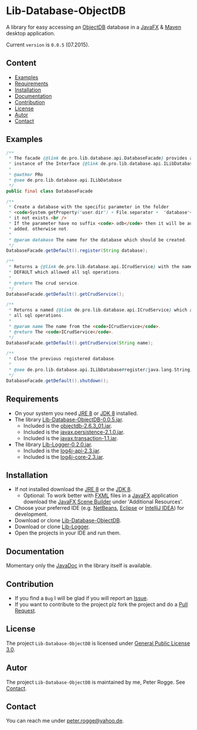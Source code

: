 Lib-Database-ObjectDB
=====================

A library for easy accessing an [ObjectDB] database in a [JavaFX] &amp; [Maven] desktop application.

Current `version` is `0.0.5` (07.2015).



Content
-------

* [Examples](#Examples)
* [Requirements](#Requirements)
* [Installation](#Installation)
* [Documentation](#Documentation)
* [Contribution](#Contribution)
* [License](#License)
* [Autor](#Autor)
* [Contact](#Contact)



Examples<a name="Examples" />
-------

```java
/**
 * The facade {@link de.pro.lib.database.api.DatabaseFacade} provides a singleton
 * instance of the Interface {@link de.pro.lib.database.api.ILibDatabase}.
 *
 * @author PRo
 * @see de.pro.lib.database.api.ILibDatabase
 */
public final class DatabaseFacade
```

```java
/**
 * Create a database with the specific parameter in the folder
 * <code>System.getProperty("user.dir") + File.separator +  "database"</code> if
 * it not exists.<br />
 * If the parameter have no suffix <code>.odb</code> then it will be automatically
 * added, otherwise not.
 * 
 * @param database The name for the database which should be created.
 */
DatabaseFacade.getDefault().register(String database);
```

```java
/**
 * Returns a {@link de.pro.lib.database.api.ICrudService} with the name 
 * DEFAULT which allowed all sql operations.
 * 
 * @return The crud service.
 */
DatabaseFacade.getDefault().getCrudService();
```

```java
/**
 * Returns a named {@link de.pro.lib.database.api.ICrudService} which allowed 
 * all sql operations.
 * 
 * @param name The name from the <code>ICrudService</code>.
 * @return The <code>ICrudService</code>.
 */
DatabaseFacade.getDefault().getCrudService(String name);
```

```java
/**
 * Close the previous registered database.
 * 
 * @see de.pro.lib.database.api.ILibDatabase#register(java.lang.String)
 */
DatabaseFacade.getDefault().shutdown();
```



Requirements<a name="Requirements" />
------------

* On your system you need [JRE 8] or [JDK 8] installed.
* The library [Lib-Database-ObjectDB-0.0.5.jar](#Installation).
  * Included is the [objectdb-2.6.3_01.jar].
  * Included is the [javax.persistence-2.1.0.jar].
  * Included is the [javax.transaction-1.1.jar].
* The library [Lib-Logger-0.2.0.jar](#Installation).
  * Included is the [log4j-api-2.3.jar].
  * Included is the [log4j-core-2.3.jar].


Installation<a name="Installation" />
------------

* If not installed download the [JRE 8] or the [JDK 8].
  * Optional: To work better with [FXML] files in a [JavaFX] application download the [JavaFX Scene Builder] under 'Additional Resources'.
* Choose your preferred IDE (e.g. [NetBeans], [Eclipse] or [IntelliJ IDEA]) for development.
* Download or clone [Lib-Database-ObjectDB].
* Download or clone [Lib-Logger].
* Open the projects in your IDE and run them.



Documentation<a name="Documentation" />
-------------

Momentary only the [JavaDoc] in the library itself is available.



Contribution<a name="Contribution" />
------------

* If you find a `Bug` I will be glad if you will report an [Issue].
* If you want to contribute to the project plz fork the project and do a [Pull Request].



License<a name="License" />
-------

The project `Lib-Database-ObjectDB` is licensed under [General Public License 3.0].



Autor<a name="Autor" />
-----

The project `Lib-Database-ObjectDB` is maintained by me, Peter Rogge. See [Contact](#Contact).



Contact<a name="Contact" />
-------

You can reach me under <peter.rogge@yahoo.de>.



[//]: # (Links)
[Eclipse]:https://www.eclipse.org/
[FXML]:http://docs.oracle.com/javafx/2/fxml_get_started/jfxpub-fxml_get_started.htm
[General Public License 3.0]:http://www.gnu.org/licenses/gpl-3.0.en.html
[IntelliJ IDEA]:http://www.jetbrains.com/idea/
[Issue]:https://github.com/Naoghuman/lib-database-objectdb/issues
[JavaDoc]:http://www.oracle.com/technetwork/java/javase/documentation/index-jsp-135444.html
[JavaFX]:http://docs.oracle.com/javase/8/javase-clienttechnologies.htm
[JavaFX Scene Builder]:http://www.oracle.com/technetwork/java/javase/downloads/index.html
[javax.persistence-2.1.0.jar]:http://search.maven.org/#artifactdetails|org.eclipse.persistence|javax.persistence|2.1.0|jar
[javax.transaction-1.1.jar]:http://mvnrepository.com/artifact/javax.transaction/jta
[JDK 8]:http://www.oracle.com/technetwork/java/javase/downloads/jdk8-downloads-2133151.html
[JRE 8]:http://www.oracle.com/technetwork/java/javase/downloads/jre8-downloads-2133155.html
[Lib-Database-ObjectDB]:https://github.com/Naoghuman/lib-database-objectdb
[Lib-Logger]:https://github.com/Naoghuman/lib-logger
[log4j-api-2.3.jar]:https://logging.apache.org/log4j/2.0/log4j-web/dependencies.html
[log4j-core-2.3.jar]:https://logging.apache.org/log4j/2.0/log4j-web/dependencies.html
[Maven]:http://maven.apache.org/
[NetBeans]:https://netbeans.org/
[ObjectDB]:http://www.objectdb.com/
[objectdb-2.6.3_01.jar]:http://www.objectdb.com/object/db/database/download
[Pull Request]:https://help.github.com/articles/using-pull-requests


